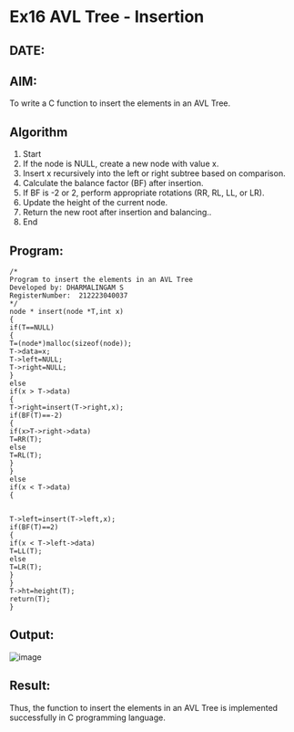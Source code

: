 # Ex16 AVL Tree - Insertion
  ## DATE:
  ## AIM:
  To write a C function to insert the elements in an AVL Tree.
  
  ## Algorithm
  1. Start 
  2. If the node is NULL, create a new node with value x. 
  3. Insert x recursively into the left or right subtree based on comparison. 
  4. Calculate the balance factor (BF) after insertion. 
  5. If BF is -2 or 2, perform appropriate rotations (RR, RL, LL, or LR). 
  6. Update the height of the current node. 
  7. Return the new root after insertion and balancing.. 
  8. End 
  
  ## Program:
  ```
  /*
  Program to insert the elements in an AVL Tree
  Developed by: DHARMALINGAM S
  RegisterNumber:  212223040037
  */
  node * insert(node *T,int x) 
  { 
  if(T==NULL) 
  { 
  T=(node*)malloc(sizeof(node)); 
  T->data=x; 
  T->left=NULL; 
  T->right=NULL; 
  } 
  else 
  if(x > T->data) 
  { 
  T->right=insert(T->right,x); 
  if(BF(T)==-2) 
  { 
  if(x>T->right->data) 
  T=RR(T); 
  else 
  T=RL(T); 
  } 
  } 
  else 
  if(x < T->data) 
  { 
    
    
  T->left=insert(T->left,x); 
  if(BF(T)==2) 
  { 
  if(x < T->left->data) 
  T=LL(T); 
  else 
  T=LR(T); 
  } 
  } 
  T->ht=height(T); 
  return(T); 
  } 
  
  ```
  ## Output:
  
  ![image](https://github.com/user-attachments/assets/3dd38213-8604-4c11-b83c-4f2383c568a2)
  
  
  ## Result:
  
  Thus, the function to insert the elements in an AVL Tree is implemented successfully in C programming language.
